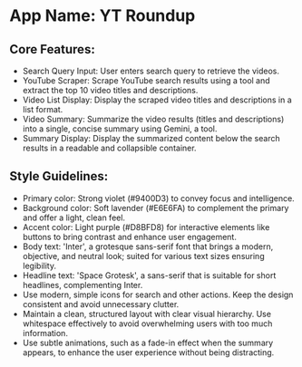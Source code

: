 # **App Name**: YT Roundup

## Core Features:

- Search Query Input: User enters search query to retrieve the videos.
- YouTube Scraper: Scrape YouTube search results using a tool and extract the top 10 video titles and descriptions.
- Video List Display: Display the scraped video titles and descriptions in a list format.
- Video Summary: Summarize the video results (titles and descriptions) into a single, concise summary using Gemini, a tool.
- Summary Display: Display the summarized content below the search results in a readable and collapsible container.

## Style Guidelines:

- Primary color: Strong violet (#9400D3) to convey focus and intelligence.
- Background color: Soft lavender (#E6E6FA) to complement the primary and offer a light, clean feel.
- Accent color: Light purple (#D8BFD8) for interactive elements like buttons to bring contrast and enhance user engagement.
- Body text: 'Inter', a grotesque sans-serif font that brings a modern, objective, and neutral look; suited for various text sizes ensuring legibility.
- Headline text: 'Space Grotesk', a sans-serif that is suitable for short headlines, complementing Inter.
- Use modern, simple icons for search and other actions. Keep the design consistent and avoid unnecessary clutter.
- Maintain a clean, structured layout with clear visual hierarchy. Use whitespace effectively to avoid overwhelming users with too much information.
- Use subtle animations, such as a fade-in effect when the summary appears, to enhance the user experience without being distracting.